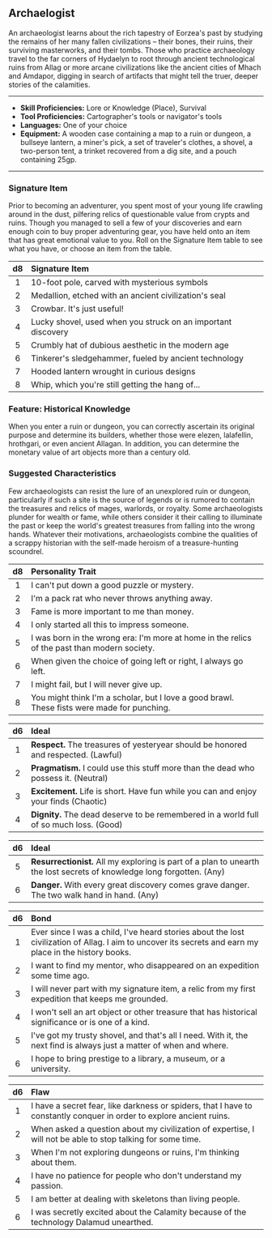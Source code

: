 ## Archaelogist
An archaeologist learns about the rich tapestry of Eorzea's past by studying the remains of her many fallen civilizations – their bones, their ruins, their surviving masterworks, and their tombs. Those who practice archaeology travel to the far corners of Hydaelyn to root through ancient technological ruins from Allag or more arcane civilizations like the ancient cities of Mhach and Amdapor, digging in search of artifacts that might tell the truer, deeper stories of the calamities.

___
- **Skill Proficiencies:** Lore or Knowledge (Place), Survival
- **Tool Proficiencies:** Cartographer's tools or navigator's tools
- **Languages:** One of your choice
- **Equipment:** A wooden case containing a map to a ruin or dungeon, a bullseye lantern, a miner's pick, a set of traveler's clothes, a shovel, a two-person tent, a trinket recovered from a dig site, and a pouch containing 25gp.
___

### Signature Item
Prior to becoming an adventurer, you spent most of your young life crawling around in the dust, pilfering relics of questionable value from crypts and ruins. Though you managed to sell a few of your discoveries and earn enough coin to buy proper adventuring gear, you have held onto an item that has great emotional value to you. Roll on the Signature Item table to see what you have, or choose an item from the table.

| d8  | Signature Item |
|:----:|:-----------|
|  1  | 10-foot pole, carved with mysterious symbols |
|  2  | Medallion, etched with an ancient civilization's seal |
|  3  | Crowbar. It's just useful! |
|  4  | Lucky shovel, used when you struck on an important discovery |
|  5  | Crumbly hat of dubious aesthetic in the modern age |
|  6  | Tinkerer's sledgehammer, fueled by ancient technology |
|  7  | Hooded lantern wrought in curious designs |
|  8  | Whip, which you're still getting the hang of... |

### Feature: Historical Knowledge
When you enter a ruin or dungeon, you can correctly ascertain its original purpose and determine its builders, whether those were elezen, lalafellin, hrothgari, or even ancient Allagan. In addition, you can determine the monetary value of art objects more than a century old.

### Suggested Characteristics
Few archaeologists can resist the lure of an unexplored ruin or dungeon, particularly if such a site is the source of legends or is rumored to contain the treasures and relics of mages, warlords, or royalty. Some archaeologists plunder for wealth or fame, while others consider it their calling to illuminate the past or keep the world's greatest treasures from falling into the wrong hands. Whatever their motivations, archaeologists combine the qualities of a scrappy historian with the self-made heroism of a treasure-hunting scoundrel.

| d8  | Personality Trait |
|:----:|:-----------|
|  1  | I can't put down a good puzzle or mystery. |
|  2  | I'm a pack rat who never throws anything away. |
|  3  | Fame is more important to me than money. |
|  4  | I only started all this to impress someone.  |
|  5  | I was born in the wrong era: I'm more at home in the relics of the past than modern society. |
|  6  | When given the choice of going left or right, I always go left. |
|  7  | I might fail, but I will never give up. |
|  8  | You might think I'm a scholar, but I love a good brawl. These fists were made for punching. |

| d6  | Ideal |
|:----:|:-----------|
|  1  | **Respect.** The treasures of yesteryear should be honored and respected. (Lawful) |
|  2  | **Pragmatism.**  I could use this stuff more than the dead who possess it. (Neutral) |
|  3  | **Excitement.** Life is short. Have fun while you can and enjoy your finds (Chaotic)  |
|  4  | **Dignity.** The dead deserve to be remembered in a world full of so much loss. (Good)  |

| d6  | Ideal |
|:----:|:-----------|
|  5  | **Resurrectionist.** All my exploring is part of a plan to unearth the lost secrets of knowledge long forgotten. (Any) |
|  6  | **Danger.** With every great discovery comes grave danger. The two walk hand in hand. (Any) |

| d6  | Bond |
|:----:|:-----------|
|  1  | Ever since I was a child, I've heard stories about the lost civilization of Allag. I aim to uncover its secrets and earn my place in the history books. |
|  2  | I want to find my mentor, who disappeared on an expedition some time ago. |
|  3  | I will never part with my signature item, a relic from my first expedition that keeps me grounded.  |
|  4  | I won't sell an art object or other treasure that has historical significance or is one of a kind. |
|  5  | I've got my trusty shovel, and that's all I need. With it, the next find is always just a matter of when and where. |
|  6  | I hope to bring prestige to a library, a museum, or a university. |

| d6  | Flaw |
|:----:|:-----------|
|  1  | I have a secret fear, like darkness or spiders, that I have to constantly conquer in order to explore ancient ruins. |
|  2  | When asked a question about my civilization of expertise, I will not be able to stop talking for some time. |
|  3  | When I'm not exploring dungeons or ruins, I'm thinking about them. |
|  4  | I have no patience for people who don't understand my passion. |
|  5  | I am better at dealing with skeletons than living people. |
|  6  | I was secretly excited about the Calamity because of the technology Dalamud unearthed. |